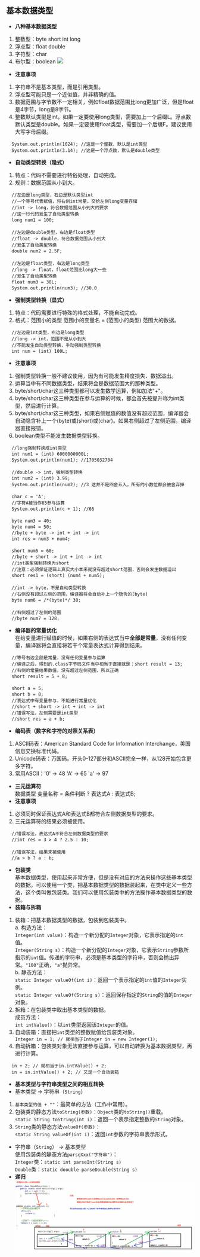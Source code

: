 ## 基本数据类型
- **八种基本数据类型**  
1. 整数型：byte short int long
2. 浮点型：float double
3. 字符型：char
4. 布尔型：boolean
![](https://github.com/PKz33/Notes/edit/master/Java/Pics/基本数据类型.png)  
- **注意事项**
1. 字符串不是基本类型，而是引用类型。
2. 浮点型可能只是一个近似值，并非精确的值。
3. 数据范围与字节数不一定相关，例如float数据范围比long更加广泛，但是float是4字节，long是8字节。
4. 整数默认类型是int，如果一定要使用long类型，需要加上一个后缀L。浮点数默认类型是double。如果一定要使用float类型，需要加一个后缀F。建议使用大写字母后缀。
```
  System.out.println(1024); //这是一个整数，默认是int类型
  System.out.println(3.14); //这是一个浮点数，默认是double类型
```
- **自动类型转换（隐式）**
1. 特点：代码不需要进行特俗处理，自动完成。
2. 规则：数据范围从小到大。
```
  //左边是long类型，右边是默认类型int
  //一个等号代表赋值，将右侧int常量，交给左侧long变量存储
  //int -> long，符合数据范围从小到大的要求
  //这一行代码发生了自动类型转换
  long num1 = 100; 
  
  //左边是double类型，右边是float类型
  //float -> double，符合数据范围从小到大
  //发生了自动类型转换
  double num2 = 2.5F;
  
  //左边是float类型，右边是long类型
  //long -> float，float范围比long大一些
  //发生了自动类型转换
  float num3 = 30L;
  System.out.println(num3); //30.0
```
- **强制类型转换（显式）**
1. 特点：代码需要进行特殊的格式处理，不能自动完成。
2. 格式：范围小的类型 范围小的变量名 = (范围小的类型) 范围大的数据。
```
  //左边是int类型，右边是long类型
  //long -> int，范围不是从小到大
  //不能发生自动类型转换，手动强制类型转换
  int num = (int) 100L;
```
- **注意事项**
1. 强制类型转换一般不建议使用，因为有可能发生精度损失、数据溢出。
2. 运算当中有不同数据类型，结果将会是数据范围大的那种类型。
3. byte/short/char这三种类型都可以发生数学运算，例如加法"+"。
4. byte/short/char这三种类型在参与运算的时候，都会首先被提升称为int类型，然后进行计算。
5. byte/short/char这三种类型，如果右侧赋值的数值没有超过范围，编译器会自动隐含补上一个(byte)或(short)或(char)。如果右侧超过了左侧范围，编译器直接报错。
6. boolean类型不能发生数据类型转换。
```
  //long强制转换成int类型
  int num1 = (int) 6000000000L;
  System.out.println(num1); //1705032704
  
  //double -> int，强制类型转换
  int num2 = (int) 3.99;
  System.out.println(num2); //3 这并不是四舍五入，所有的小数位都会被舍弃掉
  
  char c = 'A';
  //字符A被当作65参与运算
  System.out.println(c + 1); //66
  
  byte num3 = 40;
  byte num4 = 50;
  //byte + byte -> int + int -> int
  int res = num3 + num4;
  
  short num5 = 60;
  //byte + short -> int + int -> int
  //int类型强制转换为short
  //注意：必须保证逻辑上真实大小本来就没有超过short范围，否则会发生数据溢出
  short res1 = (short) (num4 + num5);
  
  //int -> byte，不是自动类型转换
  //右侧没有超过左侧的范围，编译器将会自动补上一个隐含的(byte)
  byte num6 = /*(byte)*/ 30;
  
  //右侧超过了左侧的范围
  //byte num7 = 128;
```
- **编译器的常量优化**  
在给变量进行赋值的时候，如果右侧的表达式当中**全部是常量**，没有任何变量，编译器将会直接将若干个常量表达式计算得到结果。
```
  //等号右边全部是常量，没有任何变量参与运算
  //编译之后，得到的.class字节码文件当中相当于直接就是：short result = 13;
  //右侧的常量结果数值，没有超过左侧范围，所以正确
  short result = 5 + 8;
  
  short a = 5;
  short b = 8;
  //表达式中有变量参与，不能进行常量优化
  //short + short -> int + int -> int
  //错误写法，左侧需要是int类型
  //short res = a + b;
```
- **编码表（数字和字符的对照关系表）**
1. ASCII码表：American Standard Code for Information Interchange，美国信息交换标准代码。
2. Unicode码表：万国码。开头0-127部分和ASCII完全一样，从128开始包含更多字符。
3. 常用ASCII：'0' -> 48  'A' -> 65  'a' -> 97 
- **三元运算符**  
数据类型 变量名称 = 条件判断 ? 表达式A : 表达式B;
- **注意事项**
1. 必须同时保证表达式A和表达式B都符合左侧数据类型的要求。
2. 三元运算符的结果必须被使用。
```
  //错误写法，表达式A不符合左侧数据类型的要求
  //int res = 3 > 4 ? 2.5 : 10;
  
  //错误写法，结果未被使用
  //a > b ? a : b;
```
- **包装类**  
基本数据类型，使用起来非常方便，但是没有对应的方法来操作这些基本类型的数据。可以使用一个类，把基本数据类型的数据装起来，在类中定义一些方法，这个类叫做包装类。我们可以使用包装类中的方法操作基本数据类型的数据。
- **装箱与拆箱**
1. 装箱：把基本数据类型的数据，包装到包装类中。  
a. 构造方法：  
`Integer(int value)`：构造一个新分配的`Integer`对象，它表示指定的`int`值。  
`Integer(String s)`：构造一个新分配的`Integer`对象，它表示`String`参数所指示的`int`值。传递的字符串，必须是基本类型的字符串，否则会抛出异常。`"100"`正确，`"a"`抛异常。  
b. 静态方法：  
`static Integer valueOf(int i)`：返回一个表示指定的`int`值的`Integer`实例。  
`static Integer valueOf(String s)`：返回保存指定的`String`的值的`Integer`对象。  
2. 拆箱：在包装类中取出基本类型的数据。  
成员方法：  
`int intValue()`：以`int`类型返回该`Integer`的值。
3. 自动装箱：直接把`int`类型的整数赋值给包装类对象。  
`Integer in = 1; // 就相当于Integer in = new Integer(1);`
4. 自动拆箱：包装类对象无法直接参与运算，可以自动转换为基本数据类型，再进行计算。  
```
  in + 2; // 就相当于in.intValue() + 2;
  in = in.intValue() + 2; // 又是一个自动装箱
```
- **基本类型与字符串类型之间的相互转换**  
- 基本类型 -> 字符串（`String`）  
1. `基本类型的值 + ""`：最简单的方法（工作中常用）。
2. 包装类的静态方法`toString(参数)`：`Object`类的`toString()`重载。  
`static String toString(int i)`：返回一个表示指定整数的`String`对象。  
3. `String`类的静态方法`valueOf(参数)`：  
`static String valueOf(int i)`：返回`int`参数的字符串表示形式。  
- 字符串（`String`） -> 基本类型  
使用包装类的静态方法`parseXxx("字符串")`：  
`Integer`类：`static int parseInt(String s)`    
`Double`类：`static doouble parseDouble(String s)`
- **递归**
![](./Pics/递归1.png)

